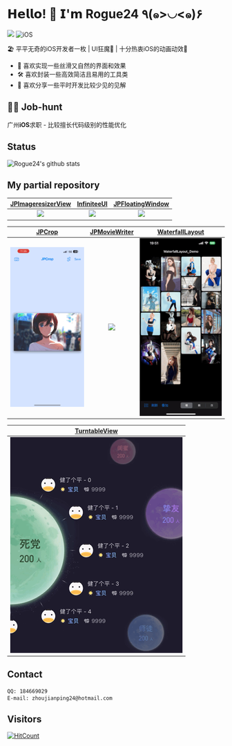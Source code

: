 # 𝗛𝗲𝗹𝗹𝗼! 🥳 𝗜'𝗺 Rogue24 ٩(๑>◡<๑)۶
[![](https://img.shields.io/badge/-@Rogue24-%23181717?style=flat-square&logo=github)](https://github.com/Rogue24)
![iOS](https://img.shields.io/badge/-iOS-%232c3e50?style=flat-square&logo=iOS)

🏖 平平无奇的iOS开发者一枚 | UI狂魔🤩 | 十分热衷iOS的动画动效🤯

- 🍭 喜欢实现一些丝滑又自然的界面和效果
- 🛠 喜欢封装一些高效简洁且易用的工具类
- 🧐 喜欢分享一些平时开发比较少见的见解

## 👨‍💼 Job-hunt

广州**iOS**求职 - 比较擅长代码级别的性能优化

## Status

![Rogue24's github stats](https://readme-stats.clckblog.space/api?username=Rogue24&show_icons=true&theme=tokyonight)

## My partial repository

|[JPImageresizerView](https://github.com/Rogue24/JPImageresizerView)|[InfiniteeUI](https://github.com/Rogue24/InfiniteeUI)|[JPFloatingWindow](https://github.com/Rogue24/JPFloatingWindow)|
|:---:|:---:|:---:|
|![](https://github.com/Rogue24/JPCover/raw/master/JPImageresizerView/cover.gif)|![](https://github.com/Rogue24/JPCover/raw/master/InfiniteeUI/sunorder.gif)|![](https://github.com/Rogue24/JPCover/raw/master/JPFloatingWindow/gif_example.gif)|

|[JPCrop](https://github.com/Rogue24/JPCrop)|[JPMovieWriter](https://github.com/Rogue24/JPMovieWriter_Demo)|[WaterfallLayout](https://github.com/Rogue24/WaterfallLayoutDemo)|
|:---:|:---:|:---:|
|![](https://github.com/Rogue24/JPCover/raw/master/JPCrop/example.gif)|![](https://github.com/Rogue24/JPCover/raw/master/JPMovieWriter_Demo/JPMovieWriter_1.gif)|![](https://github.com/Rogue24/JPCover/raw/master/WaterfallLayout/WaterfallLayout_1.gif)|

|[TurntableView](https://github.com/Rogue24/TurntableView-Demo)|
|:---:|
|![](https://github.com/Rogue24/JPCover/raw/master/TurntableView-Demo/TurntableView-Demo_1.gif)|

## Contact

	QQ: 184669029
	E-mail: zhoujianping24@hotmail.com

## Visitors

[![HitCount](http://hits.dwyl.com/Rogue24/Rogue24.svg)](http://hits.dwyl.com/Rogue24/Rogue24)
